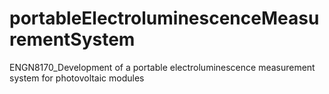 # portableElectroluminescenceMeasurementSystem
ENGN8170_Development of a portable electroluminescence measurement system for photovoltaic modules
